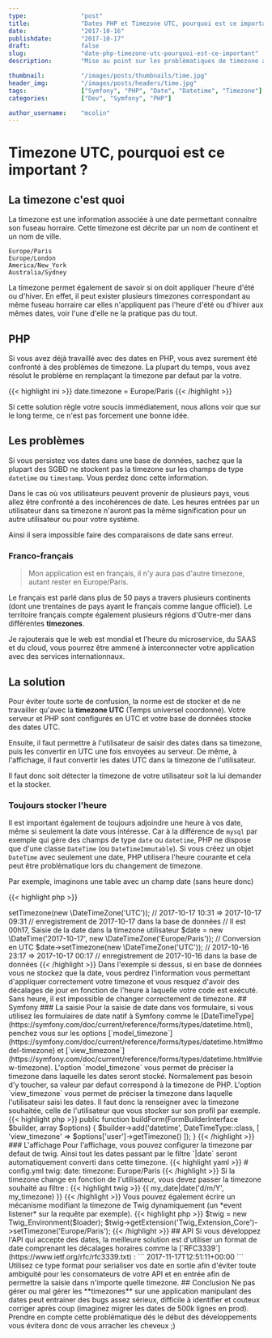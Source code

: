 ```yaml
---
type:               "post"
title:              "Dates PHP et Timezone UTC, pourquoi est ce important ?"
date:               "2017-10-16"
publishdate:        "2017-10-17"
draft:              false
slug:               "date-php-timezone-utc-pourquoi-est-ce-important"
description:        "Mise au point sur les problèmatiques de timezone avec les dates PHP."

thumbnail:          "/images/posts/thumbnails/time.jpg"
header_img:         "/images/posts/headers/time.jpg"
tags:               ["Symfony", "PHP", "Date", "Datetime", "Timezone"]
categories:         ["Dev", "Symfony", "PHP"]

author_username:    "mcolin"
---
```


# Timezone UTC, pourquoi est ce important ?

## La timezone c'est quoi

La timezone est une information associée à une date permettant connaitre son fuseau horraire. Cette timezone est décrite par un nom de continent et un nom de ville.

```
Europe/Paris
Europe/London
America/New_York
Australia/Sydney
```

La timezone permet également de savoir si on doit appliquer l'heure d'été ou d'hiver. En effet, il peut exister plusieurs timezones correspondant au même fuseau horraire car elles n'appliquent pas l'heure d'été ou d'hiver aux mêmes dates, voir l'une d'elle ne la pratique pas du tout.

## PHP

Si vous avez déjà travaillé avec des dates en PHP, vous avez surement été confronté à des problèmes de timezone. La plupart du temps, vous avez résolut le problème en remplaçant la timezone par defaut par la votre.

{{< highlight ini >}}
date.timezone = Europe/Paris
{{< /highlight >}}

Si cette solution règle votre soucis immédiatement, nous allons voir que sur le long terme, ce n'est pas forcement une bonne idée.

## Les problèmes

Si vous persistez vos dates dans une base de données, sachez que la plupart des SGBD ne stockent pas la timezone sur les champs de type `datetime` ou `timestamp`. Vous perdez donc cette information.

Dans le cas où vos utilisateurs peuvent provenir de plusieurs pays, vous allez être confronté a des incohérences de date. Les heures entrées par un utilisateur dans sa timezone n'auront pas la même signification pour un autre utilisateur ou pour votre système.

Ainsi il sera impossible faire des comparaisons de date sans erreur.

### Franco-français

> Mon application est en français, il n'y aura pas d'autre timezone, autant rester en Europe/Paris.

Le français est parlé dans plus de 50 pays a travers plusieurs continents (dont une trentaines de pays ayant le français comme langue officiel). Le territoire français compte également plusieurs régions d'Outre-mer dans différentes **timezones**.

Je rajouterais que le web est mondial et l'heure du microservice, du SAAS et du cloud, vous pourrez être ammené à interconnecter votre application avec des services internationnaux.

## La solution

Pour éviter toute sorte de confusion, la norme est de stocker et de ne travailler qu'avec la **timezone UTC** (Temps universel coordonné). Votre serveur et PHP sont configurés en UTC et votre base de données stocke des dates UTC.

Ensuite, il faut permettre à l'utilisateur de saisir des dates dans sa timezone, puis les convertir en UTC une fois envoyées au serveur. De même, à l'affichage, il faut convertir les dates UTC dans la timezone de l'utilisateur.

Il faut donc soit détecter la timezone de votre utilisateur soit la lui demander et la stocker.

### Toujours stocker l'heure

Il est important également de toujours adjoindre une heure à vos date, même si seulement la date vous intéresse. Car à la différence de `mysql` par exemple qui gère des champs de type `date` ou `datetime`, PHP ne dispose que d'une classe `DateTime` (ou `DateTimeImmutable`). Si vous créez un objet `DateTime` avec seulement une date, PHP utilisera l'heure courante et cela peut être problèmatique lors du changement de timezone.

Par exemple, imaginons une table avec un champ date  (sans heure donc)

{{< highlight php >}}
<?php

// Il est 10h31, Saisie de la date dans la timezone utilisateur 
$date = new \DateTime('2017-10-17', new \DateTimeZone('Europe/Paris')); 
// Conversion en UTC
$date->setTimezone(new \DateTimeZone('UTC'));
// 2017-10-17 10:31 => 2017-10-17 09:31
// enregistrement de 2017-10-17 dans la base de données

// Il est 00h17, Saisie de la date dans la timezone utilisateur 
$date = new \DateTime('2017-10-17', new \DateTimeZone('Europe/Paris'));
// Conversion en UTC
$date->setTimezone(new \DateTimeZone('UTC'));
// 2017-10-16 23:17 => 2017-10-17 00:17
// enregistrement de 2017-10-16 dans la base de données
{{< /highlight >}}

Dans l'exemple si dessus, si en base de données vous ne stockez que la date, vous perdrez l'information vous permettant d'appliquer correctement votre timezone et vous resquez d'avoir des décalages de jour en fonction de l'heure à laquelle votre code est exécuté. Sans heure, il est impossible de changer correctement de timezone.

## Symfony

### La saisie

Pour la saisie de date dans vos formulaire, si vous utilisez les formulaires de date natif à Symfony comme le  [DateTimeType](https://symfony.com/doc/current/reference/forms/types/datetime.html), penchez vous sur les options [`model_timezone`](https://symfony.com/doc/current/reference/forms/types/datetime.html#model-timezone) et [`view_timezone`](https://symfony.com/doc/current/reference/forms/types/datetime.html#view-timezone).

L'option `model_timezone` vous permet de préciser la timezone dans laquelle les dates seront stocké. Normalement pas besoin d'y toucher, sa valeur par defaut correspond à la timezone de PHP.

L'option `view_timezone` vous permet de préciser la timezone dans laquelle l'utilisateur saisi les dates. Il faut donc la renseigner avec la timezone souhaitée, celle de l'utilisateur que vous stocker sur son profil par exemple.

{{< highlight php >}}
public function buildForm(FormBuilderInterface $builder, array $options)
{
  $builder->add('datetime', DateTimeType::class, [
    'view_timezone' => $options['user']->getTimezone()
  ]);
}
{{< /highlight >}}

### L'affichage

Pour l'affichage, vous pouvez configurer la timezone par defaut de twig. Ainsi tout les dates passant par le filtre `|date` seront automatiquement converti dans cette timezone.

{{< highlight yaml >}}
# config.yml
twig:
    date:
        timezone: Europe/Paris
{{< /highlight >}}

Si la timezone change en fonction de l'utilisateur, vous devez passer la timezone souhaité au filtre :

{{< highlight twig >}}
{{ my_date|date('d/m/Y', my_timezone) }}
{{< /highlight >}}

Vous pouvez également écrire un mécanisme modifiant la timezone de Twig dynamiquement (un *event listener* sur la requête par exemple).

{{< highlight php >}}
$twig = new Twig_Environment($loader);
$twig->getExtension('Twig_Extension_Core')->setTimezone('Europe/Paris');
{{< /highlight >}}

## API

Si vous développez l'API qui accepte des dates, la meilleure solution est d'utiliser un format de date comprenant les décalages horaires comme la [`RFC3339`](https://www.ietf.org/rfc/rfc3339.txt) :

```
2017-11-17T12:51:11+00:00
```

Utilisez ce type format pour serialiser vos date en sortie afin d'éviter toute ambiguité pour les consomateurs de votre API et en entrée afin de permettre la saisie dans n'importe quelle timezone.

## Conclusion

Ne pas gérer ou mal gérer les **timezones** sur une application manipulant des dates peut entrainer des bugs assez sérieux, difficile à identifier et couteux corriger après coup (imaginez migrer les dates de 500k lignes en prod). Prendre en compte cette problématique dés le début des développements vous évitera donc de vous arracher les cheveux ;)
